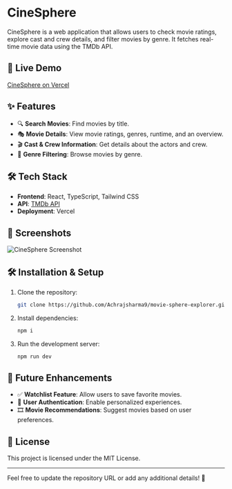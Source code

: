 

# CineSphere

CineSphere is a web application that allows users to check movie ratings, explore cast and crew details, and filter movies by genre. It fetches real-time movie data using the TMDb API.

## 🚀 Live Demo
[CineSphere on Vercel](https://movie-project-seven-chi.vercel.app/)

## ✨ Features
- 🔍 **Search Movies**: Find movies by title.
- 🎭 **Movie Details**: View movie ratings, genres, runtime, and an overview.
- 🎬 **Cast & Crew Information**: Get details about the actors and crew.
- 📌 **Genre Filtering**: Browse movies by genre.

## 🛠 Tech Stack
- **Frontend**: React, TypeScript, Tailwind CSS
- **API**: [TMDb API](https://www.themoviedb.org/documentation/api)
- **Deployment**: Vercel

## 📸 Screenshots
![CineSphere Screenshot](./Screenshot_2025-03-30.png)

## 🛠 Installation & Setup
1. Clone the repository:
   ```bash
   git clone https://github.com/Achrajsharma9/movie-sphere-explorer.git

3. Install dependencies:
   ```bash
   npm i
   ```
4. Run the development server:
   ```bash
   npm run dev
   ```

## 🔮 Future Enhancements
- ✅ **Watchlist Feature**: Allow users to save favorite movies.
- 🔐 **User Authentication**: Enable personalized experiences.
- 🎞 **Movie Recommendations**: Suggest movies based on user preferences.

## 📜 License
This project is licensed under the MIT License.

---
Feel free to update the repository URL or add any additional details! 🚀

